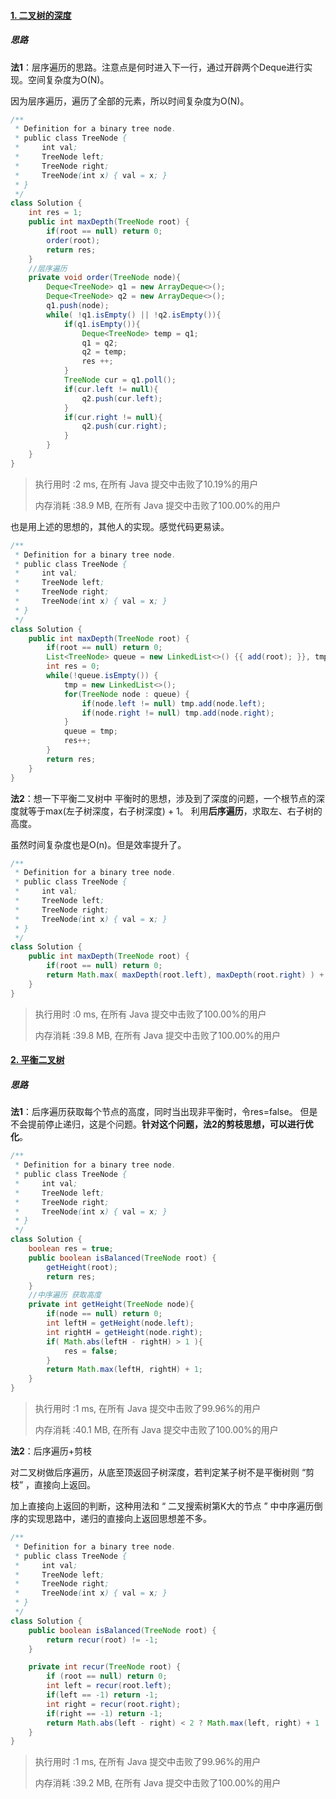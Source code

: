 #### [1. 二叉树的深度](https://leetcode-cn.com/problems/er-cha-shu-de-shen-du-lcof/)

##### 思路

**法1**：层序遍历的思路。注意点是何时进入下一行，通过开辟两个Deque进行实现。空间复杂度为O(N)。

因为层序遍历，遍历了全部的元素，所以时间复杂度为O(N)。

```java
/**
 * Definition for a binary tree node.
 * public class TreeNode {
 *     int val;
 *     TreeNode left;
 *     TreeNode right;
 *     TreeNode(int x) { val = x; }
 * }
 */
class Solution {
    int res = 1;
    public int maxDepth(TreeNode root) {
        if(root == null) return 0;
        order(root);
        return res;
    }
    //层序遍历
    private void order(TreeNode node){
        Deque<TreeNode> q1 = new ArrayDeque<>();
        Deque<TreeNode> q2 = new ArrayDeque<>();
        q1.push(node);
        while( !q1.isEmpty() || !q2.isEmpty()){
            if(q1.isEmpty()){
                Deque<TreeNode> temp = q1;
                q1 = q2;
                q2 = temp;
                res ++;
            }
            TreeNode cur = q1.poll();
            if(cur.left != null){
                q2.push(cur.left);
            }
            if(cur.right != null){
                q2.push(cur.right);
            }                
        }
    }
}
```

> 执行用时 :2 ms, 在所有 Java 提交中击败了10.19%的用户
>
> 内存消耗 :38.9 MB, 在所有 Java 提交中击败了100.00%的用户

也是用上述的思想的，其他人的实现。感觉代码更易读。

```java
/**
 * Definition for a binary tree node.
 * public class TreeNode {
 *     int val;
 *     TreeNode left;
 *     TreeNode right;
 *     TreeNode(int x) { val = x; }
 * }
 */
class Solution {
    public int maxDepth(TreeNode root) {
        if(root == null) return 0;
        List<TreeNode> queue = new LinkedList<>() {{ add(root); }}, tmp;
        int res = 0;
        while(!queue.isEmpty()) {
            tmp = new LinkedList<>();
            for(TreeNode node : queue) {
                if(node.left != null) tmp.add(node.left);
                if(node.right != null) tmp.add(node.right);
            }
            queue = tmp;
            res++;
        }
        return res;
    }
}
```

**法2**：想一下平衡二叉树中 平衡时的思想，涉及到了深度的问题，一个根节点的深度就等于max(左子树深度，右子树深度) + 1。 利用**后序遍历**，求取左、右子树的高度。

虽然时间复杂度也是O(n)。但是效率提升了。

```java
/**
 * Definition for a binary tree node.
 * public class TreeNode {
 *     int val;
 *     TreeNode left;
 *     TreeNode right;
 *     TreeNode(int x) { val = x; }
 * }
 */
class Solution {
    public int maxDepth(TreeNode root) {
        if(root == null) return 0;
        return Math.max( maxDepth(root.left), maxDepth(root.right) ) + 1;
    }
}
```

> 执行用时 :0 ms, 在所有 Java 提交中击败了100.00%的用户
>
> 内存消耗 :39.8 MB, 在所有 Java 提交中击败了100.00%的用户

#### [2. 平衡二叉树](https://leetcode-cn.com/problems/ping-heng-er-cha-shu-lcof/)

##### 思路

**法1**：后序遍历获取每个节点的高度，同时当出现非平衡时，令res=false。 但是不会提前停止递归，这是个问题。**针对这个问题，法2的剪枝思想，可以进行优化**。

```java
/**
 * Definition for a binary tree node.
 * public class TreeNode {
 *     int val;
 *     TreeNode left;
 *     TreeNode right;
 *     TreeNode(int x) { val = x; }
 * }
 */
class Solution {
    boolean res = true;
    public boolean isBalanced(TreeNode root) {
        getHeight(root);
        return res;
    }
    //中序遍历 获取高度
    private int getHeight(TreeNode node){
        if(node == null) return 0;
        int leftH = getHeight(node.left);
        int rightH = getHeight(node.right);
        if( Math.abs(leftH - rightH) > 1 ){
            res = false;
        }
        return Math.max(leftH, rightH) + 1;
    }
}
```

> 执行用时 :1 ms, 在所有 Java 提交中击败了99.96%的用户
>
> 内存消耗 :40.1 MB, 在所有 Java 提交中击败了100.00%的用户

**法2**：后序遍历+剪枝

对二叉树做后序遍历，从底至顶返回子树深度，若判定某子树不是平衡树则 “剪枝” ，直接向上返回。

加上直接向上返回的判断，这种用法和 “ 二叉搜索树第K大的节点 ” 中中序遍历倒序的实现思路中，递归的直接向上返回思想差不多。

```java
/**
 * Definition for a binary tree node.
 * public class TreeNode {
 *     int val;
 *     TreeNode left;
 *     TreeNode right;
 *     TreeNode(int x) { val = x; }
 * }
 */
class Solution {
    public boolean isBalanced(TreeNode root) {
        return recur(root) != -1;
    }

    private int recur(TreeNode root) {
        if (root == null) return 0;
        int left = recur(root.left);
        if(left == -1) return -1;
        int right = recur(root.right);
        if(right == -1) return -1;
        return Math.abs(left - right) < 2 ? Math.max(left, right) + 1 : -1;
    }
}
```

>  执行用时 :1 ms, 在所有 Java 提交中击败了99.96%的用户
>
> 内存消耗 :39.2 MB, 在所有 Java 提交中击败了100.00%的用户



